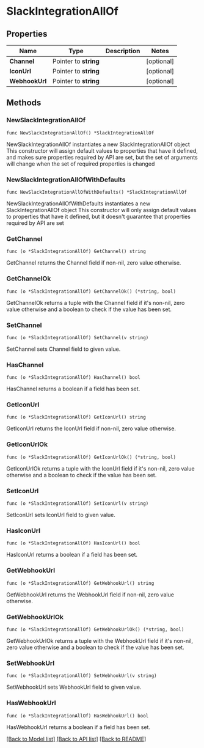 # SlackIntegrationAllOf

## Properties

Name | Type | Description | Notes
------------ | ------------- | ------------- | -------------
**Channel** | Pointer to **string** |  | [optional] 
**IconUrl** | Pointer to **string** |  | [optional] 
**WebhookUrl** | Pointer to **string** |  | [optional] 

## Methods

### NewSlackIntegrationAllOf

`func NewSlackIntegrationAllOf() *SlackIntegrationAllOf`

NewSlackIntegrationAllOf instantiates a new SlackIntegrationAllOf object
This constructor will assign default values to properties that have it defined,
and makes sure properties required by API are set, but the set of arguments
will change when the set of required properties is changed

### NewSlackIntegrationAllOfWithDefaults

`func NewSlackIntegrationAllOfWithDefaults() *SlackIntegrationAllOf`

NewSlackIntegrationAllOfWithDefaults instantiates a new SlackIntegrationAllOf object
This constructor will only assign default values to properties that have it defined,
but it doesn't guarantee that properties required by API are set

### GetChannel

`func (o *SlackIntegrationAllOf) GetChannel() string`

GetChannel returns the Channel field if non-nil, zero value otherwise.

### GetChannelOk

`func (o *SlackIntegrationAllOf) GetChannelOk() (*string, bool)`

GetChannelOk returns a tuple with the Channel field if it's non-nil, zero value otherwise
and a boolean to check if the value has been set.

### SetChannel

`func (o *SlackIntegrationAllOf) SetChannel(v string)`

SetChannel sets Channel field to given value.

### HasChannel

`func (o *SlackIntegrationAllOf) HasChannel() bool`

HasChannel returns a boolean if a field has been set.

### GetIconUrl

`func (o *SlackIntegrationAllOf) GetIconUrl() string`

GetIconUrl returns the IconUrl field if non-nil, zero value otherwise.

### GetIconUrlOk

`func (o *SlackIntegrationAllOf) GetIconUrlOk() (*string, bool)`

GetIconUrlOk returns a tuple with the IconUrl field if it's non-nil, zero value otherwise
and a boolean to check if the value has been set.

### SetIconUrl

`func (o *SlackIntegrationAllOf) SetIconUrl(v string)`

SetIconUrl sets IconUrl field to given value.

### HasIconUrl

`func (o *SlackIntegrationAllOf) HasIconUrl() bool`

HasIconUrl returns a boolean if a field has been set.

### GetWebhookUrl

`func (o *SlackIntegrationAllOf) GetWebhookUrl() string`

GetWebhookUrl returns the WebhookUrl field if non-nil, zero value otherwise.

### GetWebhookUrlOk

`func (o *SlackIntegrationAllOf) GetWebhookUrlOk() (*string, bool)`

GetWebhookUrlOk returns a tuple with the WebhookUrl field if it's non-nil, zero value otherwise
and a boolean to check if the value has been set.

### SetWebhookUrl

`func (o *SlackIntegrationAllOf) SetWebhookUrl(v string)`

SetWebhookUrl sets WebhookUrl field to given value.

### HasWebhookUrl

`func (o *SlackIntegrationAllOf) HasWebhookUrl() bool`

HasWebhookUrl returns a boolean if a field has been set.


[[Back to Model list]](../README.md#documentation-for-models) [[Back to API list]](../README.md#documentation-for-api-endpoints) [[Back to README]](../README.md)


